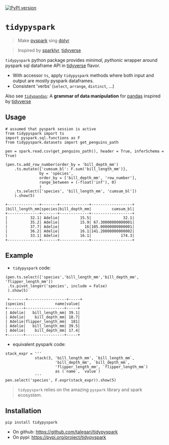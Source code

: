 [![PyPI
version](https://badge.fury.io/py/tidypyspark.svg)](https://badge.fury.io/py/tidypyspark)

# `tidypyspark`

> Make [pyspark](https://pypi.org/project/pyspark/) sing
> [dplyr](https://dplyr.tidyverse.org/)

> Inspired by [sparklyr](https://spark.rstudio.com/),
> [tidyverse](https://tidyverse.tidyverse.org/)

`tidypyspark` python package provides *minimal, pythonic* wrapper around
pyspark sql dataframe API in
[tidyverse](https://tidyverse.tidyverse.org/) flavor.

-   With accessor `ts`, apply `tidypyspark` methods where both input and
    output are mostly pyspark dataframes.
-   Consistent 'verbs' (`select`, `arrange`, `distinct`, ...)

Also see [`tidypandas`](https://pypi.org/project/tidypandas/): A
**grammar of data manipulation** for
[pandas](https://pandas.pydata.org/docs/index.html) inspired by
[tidyverse](https://tidyverse.tidyverse.org/)

## Usage

    # assumed that pyspark session is active
    from tidypyspark import ts 
    import pyspark.sql.functions as F
    from tidypyspark.datasets import get_penguins_path

    pen = spark.read.csv(get_penguins_path(), header = True, inferSchema = True)

    (pen.ts.add_row_number(order_by = 'bill_depth_mm')
        .ts.mutate({'cumsum_bl': F.sum('bill_length_mm')},
                   by = 'species',
                   order_by = ['bill_depth_mm', 'row_number'],
                   range_between = (-float('inf'), 0)
                   )
        .ts.select(['species', 'bill_length_mm', 'cumsum_bl'])
        ).show(5)
        
    +--------------+-------+-------------+------------------+
    |bill_length_mm|species|bill_depth_mm|         cumsum_bl|
    +--------------+-------+-------------+------------------+
    |          32.1| Adelie|         15.5|              32.1|
    |          35.2| Adelie|         15.9| 67.30000000000001|
    |          37.7| Adelie|           16|105.00000000000001|
    |          36.2| Adelie|         16.1|141.20000000000002|
    |          33.1| Adelie|         16.1|             174.3|
    +--------------+-------+-------------+------------------+

## Example

-   `tidypyspark` code:

<!-- -->

    (pen.ts.select(['species','bill_length_mm','bill_depth_mm', 'flipper_length_mm'])
     .ts.pivot_longer('species', include = False)
     ).show(5)
     
     +-------+-----------------+-----+
    |species|             name|value|
    +-------+-----------------+-----+
    | Adelie|   bill_length_mm| 39.1|
    | Adelie|    bill_depth_mm| 18.7|
    | Adelie|flipper_length_mm|  181|
    | Adelie|   bill_length_mm| 39.5|
    | Adelie|    bill_depth_mm| 17.4|
    +-------+-----------------+-----+

-   equivalent pyspark code:

<!-- -->

    stack_expr = '''
                 stack(3, 'bill_length_mm', `bill_length_mm`,
                          'bill_depth_mm', `bill_depth_mm`,
                          'flipper_length_mm', `flipper_length_mm`)
                          as (`name`, `value`)
                 '''
    pen.select('species', F.expr(stack_expr)).show(5)

> `tidypyspark` relies on the amazing `pyspark` library and spark
> ecosystem.

## Installation

`pip install tidypyspark`

-   On github: <https://github.com/talegari/tidypyspark>
-   On pypi: <https://pypi.org/project/tidypyspark>
